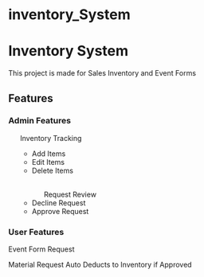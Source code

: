 ﻿# inventory_System

<h1>Inventory System</h1>

<p>This project is made for Sales Inventory and Event Forms</p>

<h2>Features</h2>
<div>
<h3>Admin Features</h3>
<ul>Inventory Tracking<ul>
<li>Add Items</li>
<li>Edit Items</li>
<li>Delete Items</li>
<br>
<ul>Request Review</ul>
<li>Decline Request</li>
<li>Approve Request</li>
</div>
  
<h3>User Features</h3>  
<p>Event Form Request</p>
<p>Material Request Auto Deducts to Inventory if Approved</p>








